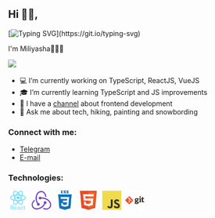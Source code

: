 ## Hi ✌🏽,

[![Typing SVG](https://readme-typing-svg.herokuapp.com?size=24&width=600&lines=Welcome+To+Melnikova26's+Github+Profile..)](https://git.io/typing-svg)

I'm Miliyasha👩🏽‍💻

<div id="header" align="start">
  <img src="https://giphy.com/clips/plant-caribbean-listenmi-LxV7znaZgqrZcIn837" width="200"/>
</div>

- 💻 I’m currently working on TypeScript, ReactJS, VueJS
- 🎓 I’m currently learning TypeScript and JS improvements
- 📖 I have a <a href="https://t.me/frontendzapiski" target="blank">channel</a> about frontend development
- 💬 Ask me about tech, hiking, painting and snowbording

### Connect with me:
- <a href="https://t.me/mmelnik5" target="blank">Telegram</a>
- <a href="melnikova.miliausha@yandex.ru" target="blank">E-mail</a>


### Technologies:
<div>
  <img src="https://github.com/devicons/devicon/blob/master/icons/react/react-original-wordmark.svg" title="React" alt="React" width="40" height="40"/>&nbsp;
  <img src="https://github.com/devicons/devicon/blob/master/icons/redux/redux-original.svg" title="Redux" alt="Redux " width="40" height="40"/>&nbsp;
  <img src="https://github.com/devicons/devicon/blob/master/icons/css3/css3-plain-wordmark.svg"  title="CSS3" alt="CSS" width="40" height="40"/>&nbsp;
  <img src="https://github.com/devicons/devicon/blob/master/icons/html5/html5-original.svg" title="HTML5" alt="HTML" width="40" height="40"/>&nbsp;
  <img src="https://github.com/devicons/devicon/blob/master/icons/javascript/javascript-original.svg" title="JavaScript" alt="JavaScript" width="40" height="40"/>&nbsp;
  <img src="https://github.com/devicons/devicon/blob/master/icons/git/git-original-wordmark.svg" title="Git" **alt="Git" width="40" height="40"/>
</div>
